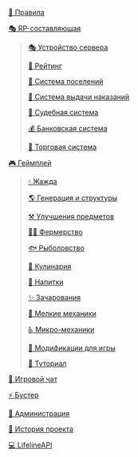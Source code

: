 [📙 Правила](https://raw.githubusercontent.com/LifelineMC/LifelineWiki/main/pages/rules.md)

[🎭 RP-составляющая](https://raw.githubusercontent.com/LifelineMC/LifelineWiki/main/pages/rp/index.md)

> [🎭 Устройство сервера](https://raw.githubusercontent.com/LifelineMC/LifelineWiki/main/pages/rp/core.md)
>
> [🔔 Рейтинг](https://raw.githubusercontent.com/LifelineMC/LifelineWiki/main/pages/rp/rating.md)
>
> [🏡 Система поселений](https://raw.githubusercontent.com/LifelineMC/LifelineWiki/main/pages/rp/towns.md)
>
> [🚨 Система выдачи наказаний](https://raw.githubusercontent.com/LifelineMC/LifelineWiki/main/pages/rp/police.md)
>
> [🔨 Судебная система](https://raw.githubusercontent.com/LifelineMC/LifelineWiki/main/pages/rp/law.md)
>
> [💰 Банковская система](https://raw.githubusercontent.com/LifelineMC/LifelineWiki/main/pages/rp/bank.md)
>
> [🛒 Торговая система](https://raw.githubusercontent.com/LifelineMC/LifelineWiki/main/pages/rp/shop.md)

[🎮 Геймплей](https://raw.githubusercontent.com/LifelineMC/LifelineWiki/main/pages/gameplay/index.md)

> [💧 Жажда](https://raw.githubusercontent.com/LifelineMC/LifelineWiki/main/pages/gameplay/thirst.md)
>
> [🌎 Генерация и структуры](https://raw.githubusercontent.com/LifelineMC/LifelineWiki/main/pages/gameplay/generation.md)
>
> [⚒ Улучшения предметов](https://raw.githubusercontent.com/LifelineMC/LifelineWiki/main/pages/gameplay/armor_quality_and_sharpening_state.md)
> 
> [👨‍🌾 Фермерство](https://raw.githubusercontent.com/LifelineMC/LifelineWiki/main/pages/gameplay/farming.md)
> 
> [🐟 Рыболовство](https://raw.githubusercontent.com/LifelineMC/LifelineWiki/main/pages/gameplay/fishing.md)
> 
> [🥑 Кулинария](https://raw.githubusercontent.com/LifelineMC/LifelineWiki/main/pages/gameplay/culinary.md)
> 
> [🧃 Напитки](https://raw.githubusercontent.com/LifelineMC/LifelineWiki/main/pages/gameplay/drinks.md)
> 
> [✨ Зачарования](https://raw.githubusercontent.com/LifelineMC/LifelineWiki/main/pages/gameplay/enchantments.md)
>
> [📂 Мелкие механики](https://raw.githubusercontent.com/LifelineMC/LifelineWiki/main/pages/gameplay/tiny_mechanics.md)
>
> [♿ Микро-механики](https://raw.githubusercontent.com/LifelineMC/LifelineWiki/main/pages/gameplay/tiny_mechanics.md)
>
> [🔱 Модификации для игры](https://raw.githubusercontent.com/LifelineMC/LifelineWiki/main/pages/gameplay/mods.md)
>
> [📝 Туториал](https://raw.githubusercontent.com/LifelineMC/LifelineWiki/main/pages/gameplay/tutorial.md)

[💬 Игровой чат](https://raw.githubusercontent.com/LifelineMC/LifelineWiki/main/pages/chat.md)

[⚡ Бустер](https://raw.githubusercontent.com/LifelineMC/LifelineWiki/main/pages/booster.md)

[👑 Администрация](https://raw.githubusercontent.com/LifelineMC/LifelineWiki/main/pages/admins.md)

[📜 История проекта](https://raw.githubusercontent.com/LifelineMC/LifelineWiki/main/pages/history.md)

[💻 LifelineAPI](https://raw.githubusercontent.com/LifelineMC/LifelineWiki/main/pages/api/index.md)